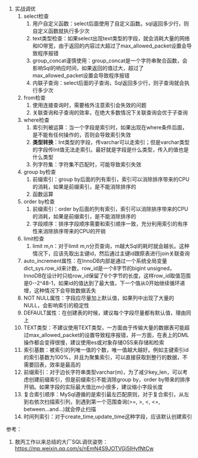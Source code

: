 1. 实战调优
   1. select检查
      1. 用户自定义函数：select后面使用了自定义函数。sql返回多少行，则自定义函数就执行多少次
      2. text类型检查：如果select出现text类型的字段，就会消耗大量的网络和IO带宽，由于返回的内容过大超过了max_allowed_packet设置会导致程序报错
      3. group_concat谨慎使用：group_concat是一个字符串聚合函数，会影响Sql的响应时间，如果返回的值过大，超过了max_allowed_packet设置会导致程序报错
      4. 内联子查询：select后面的子查询，Sql返回多少行，则子查询就会执行多少次
   2. from检查
      1. 使用连接查询时，需要格外注意索引会失效的问题
      2. 关联查询和子查询的效率，在绝大多数情况下关联查询会优于子查询
   3. where检查
      1. 索引列被运算：当一个字段是索引时，如果出现在where条件后面，是不能有任何操作的，否则会导致索引失效
      2. **类型转换**：Int类型的字段，传varchar可以走索引；但是varchar类型的字段传Int值无法走索引。最好就是字段是什么类型，传入的值也是什么类型
      3. 列字符集：字符集不匹配时，可能导致索引失效
   4. group by检查
      1. 前缀索引：group by后面的列有索引，索引可以消除排序带来的CPU的消耗，如果是前缀索引，是不能消除排序的
      2. 函数运算
   5. order by检查
      1. 前缀索引：order by后面的列有索引，索引可以消除排序带来的CPU的消耗，如果是前缀索引，是不能消除排序的
      2. 字段顺序：排序字段顺序需要和索引顺序一致，充分利用索引的有序性来消除排序带来的CPU的开销
   6. limit检查
      1. limit m,n：对于limit m,n分页查询，m越大Sql的耗时就会越长。这种情况下，应该先取出主键id，然后通过主键id跟原表进行join关联查询
   7. auto_increment属性：在InnoDB内部是通过一个系统全局变量dict_sys.row_id来计数，row_id是一个8字节的bigint unsigned，InnoDB在设计时只给row_id保留了6个字节的长度，这样row_id取值范围是0--2^48-1，如果id的值达到了最大值，下一个值从0开始继续循环递增，这种情况下会导致数据丢失
   8. NOT NULL属性：字段应尽量加上默认值，如果列中出现了大量的NULL，会影响索引的稳定性
   9. DEFAULT属性：在创建表的时候，建议每个字段尽量都有默认值，理由同上
   10. TEXT类型：不建议使用TEXT类型，一方面由于传输大量的数据表可能超过max_allowed_packet的设置导致程序报错，并一方面，在表上的DML操作都会变得很慢，建议使用es或对象存储OSS来存储和检索
   11. 索引基数：被索引的列唯一值的个数，唯一值越大越好。例如主键索引id的索引基数为100%，并且为聚集索引，可以直接获取到整行的数据，不需要回表，效率是最高的
   12. 前缀索引：对于边长字符串类型varchar(m)，为了减少key_len，可以考虑创建前缀索引，但是前缀索引不能消除group by，order by带来的排序开销。如果字段的实际最大值比m小很多，建议缩小字段长度
   13. 复合索引顺序：MySql遵循的是索引最左匹配原则，对于复合索引，从左到右依次扫描索引列，到遇到第一个范围查询(>=, >, <, <=, between...and...)就会停止扫描
   14. 时间列索引：对于create_time,update_time这种字段，应该默认创建索引







参考：

1. 敖丙工作以来总结的大厂SQL调优姿势：https://mp.weixin.qq.com/s/nEmN4S9JOTVGj5IHyfNtCw

